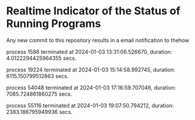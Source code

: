 # Realtime Indicator of the Status of Running Programs
Any new commit to this repository results in a email notification to thehow

process 1588 terminated at 2024-01-03 13:31:06.526670, duration: 4.0122294425964355 secs.

process 19224 terminated at 2024-01-03 15:14:58.992745, duration: 6115.150799512863 secs.

process 54048 terminated at 2024-01-03 17:16:59.707046, duration: 7085.724861860275 secs.

process 55116 terminated at 2024-01-03 19:07:50.794212, duration: 2383.186795949936 secs.
